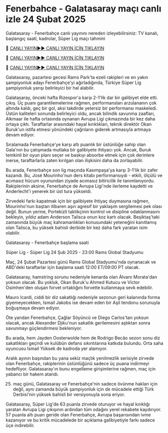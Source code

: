 # Fenerbahce - Galatasaray maçı canlı izle 24 Şubat 2025
Galatasaray - Fenerbahçe canlı yayınını nereden izleyebilirsiniz: TV kanalı, başlangıç ​​saati, kadrolar, Süper Lig maçı tahmini

🔴 [CANLI YAYIN►► CANLI YAYIN İÇİN TIKLAYIN](https://newsmaxcafe.co.uk/soccer/)

🔴 [CANLI YAYIN►► CANLI YAYIN İÇİN TIKLAYIN](https://newsmaxcafe.co.uk/soccer/)

🔴 [CANLI YAYIN►► CANLI YAYIN İÇİN TIKLAYIN](https://newsmaxcafe.co.uk/soccer/)

Galatasaray, pazartesi gecesi Rams Park'ta ezeli rakipleri ve en yakın şampiyonluk adayı Fenerbahçe'yi ağırladığında, Türkiye Süper Lig şampiyonluk yarışı belirleyici bir hal alabilir.

Galatasaray, önceki hafta Rizespor'a karşı 2-1'lik dar bir galibiyet elde etti. çıkış. Üç puanı garantilemelerine rağmen, performansları arzulananın çok altında kaldı, geç bir gol, aksi takdirde yetersiz bir performansı maskeledi. Üstün kaliteleri sonunda belirleyici oldu, ancak bilindik savunma zaafları, Alkmaar ile hafta ortasında oynanan Avrupa Ligi çıkmazında bir kez daha ortaya çıktı. Taraftarlar arasındaki hayal kırıklıkları, teknik direktör Okan Buruk'un istifa etmesi yönündeki çağrıların giderek artmasıyla artmaya devam ediyor.

Sıralamada Fenerbahçe'ye karşı altı puanlık bir üstünlüğe sahip olan Gala'nın bu çatışmada mutlaka bir galibiyete ihtiyacı yok. Ancak, Buruk temkinli bir oyun planı seçer ve baskıyı absorbe etmek için çok derinlere inerse, taraftarlarla zaten kırılgan olan ilişkisini daha da zorlayabilir.

Bu arada, Fenerbahçe son lig maçında Kasımpaşa'ya karşı 3-1'lik bir zafer kazandı. Bu, José Mourinho'nun ders kitabı performansıydı - etkili, ölçülü ve acımasız hücum oyunundan ziyade acımasız bitiricilik ile tanımlanıyordu. Rakiplerinin aksine, Fenerbahçe de Avrupa Ligi'nde ilerleme kaydetti ve Anderlecht'i yenerek bir üst tura yükseldi.

Zirvedeki farkı kapatmak için bir galibiyete ihtiyaç duymasına rağmen, Mourinho'nun baştan itibaren aşırı agresif bir yaklaşım sergilemesi pek olası değil. Bunun yerine, Portekizli taktikçinin kontrol ve disipline odaklanmasını bekleyin, yıldız adam Anderson Talisca onun koz kartı olacak. Beşiktaş'taki zamanında büyük maç kahramanlıkları konusundaki yeteneğini kanıtlamış olan Talisca, bu yüksek bahisli derbide bir kez daha fark yaratan isim olabilir.

Galatasaray - Fenerbahçe başlama saati

Süper Lig - Süper Lig
24 Şub 2025 - 23:00
Rams Global Stadyumu

Maç, 24 Şubat Pazartesi günü Rams Global Stadyumu'nda oynanacak ve ABD'deki taraftarlar için başlama saati 12:00 ET/09:00 PT olacak.

Galatasaray, hamstring sorunu nedeniyle kenarda olan Álvaro Morata'dan yoksun olacak. Bu yokluk, Okan Buruk'u Ahmed Kutucu ve Victor Osimhen'den oluşan forvet ortaklığını forvette kullanmaya sevk edebilir.

Mauro Icardi, ciddi bir diz sakatlığı nedeniyle sezonun geri kalanında forma giyemeyecekken, Ismail Jakobs ise devam eden bir Aşil tendonu sorunuyla boğuşmaya devam ediyor.

Öte yandan Fenerbahçe, Çağlar Söyüncü ve Diego Carlos'tan yoksun olacak, ancak Alexander Djiku'nun sakatlık gerilemesini aştıktan sonra savunmayı güçlendirmesi bekleniyor.

Bu arada, hem Jayden Oosterwolde hem de Rodrigo Becão sezon sonu diz sakatlıkları geçirdi ve kulübün defans sıkıntılarına katkıda bulundu. Orta saha oyuncusu Ismail Yüksek de kadroda yer alamıyor.

Aralık ayının başından bu yana sekiz maçlık yenilmezlik serisiyle zirvede olan Fenerbahçe, rakiplerinin üstünlüğünü sadece üç puana indirmeyi hedefliyor. Galatasaray'ın bunu engelleme girişimlerine rağmen, maç için yabancı bir hakem atandı.

25. maç günü, Galatasaray ve Fenerbahçe'nin sadece övünme hakları için değil, aynı zamanda büyük şampiyonluk için de mücadele ettiği Türk Derbisi'nin yüksek bahisli bir versiyonuyla sona eriyor.

Galatasaray, Süper Lig'de 63 puanla zirvede oturuyor ve hayal kırıklığı yaratan Avrupa Ligi çıkışının ardından tüm odağını yerel rekabete kaydırıyor. 57 puanla altı puan geride olan Fenerbahçe, Avrupa başarısından ivme kazanıyor ve bu kritik mücadelede bir açıklama galibiyetiyle farkı sadece üçe indirebilir.
